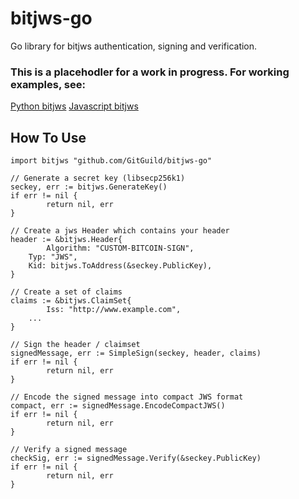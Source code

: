 # bitjws-go
Go library for bitjws authentication, signing and verification.

### This is a placehodler for a work in progress. For working examples, see:

[Python bitjws](https://github.com/deginner/bitjws)
[Javascript bitjws](https://github.com/deginner/bitjws-js)

## How To Use

    import bitjws "github.com/GitGuild/bitjws-go"

    // Generate a secret key (libsecp256k1)
    seckey, err := bitjws.GenerateKey()
    if err != nil {
            return nil, err
    }
    
    // Create a jws Header which contains your header
    header := &bitjws.Header{
            Algorithm: "CUSTOM-BITCOIN-SIGN",
	    Typ: "JWS",
	    Kid: bitjws.ToAddress(&seckey.PublicKey),
    }

    // Create a set of claims
    claims := &bitjws.ClaimSet{
            Iss: "http://www.example.com",
	    ...
    }

    // Sign the header / claimset
    signedMessage, err := SimpleSign(seckey, header, claims)
    if err != nil {
            return nil, err
    }

    // Encode the signed message into compact JWS format
    compact, err := signedMessage.EncodeCompactJWS()
    if err != nil {
            return nil, err
    }

    // Verify a signed message
    checkSig, err := signedMessage.Verify(&seckey.PublicKey)
    if err != nil {
            return nil, err
    }


